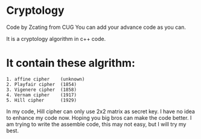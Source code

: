 # Cryptology
Code by Zcating from CUG
You can add your advance code as you can.


It is a cryptology algorithm in c++ code.
# It contain these algrithm:
    1. affine cipher    (unknown)
    2. Playfair cipher  (1854)
    3. Vigenere cipher  (1858)
    4. Vernam cipher    (1917)
    5. Hill cipher      (1929)
    
  In my code, Hill cipher can only use 2x2 matrix as secret key. 
I have no idea to enhance my code now.  Hoping you big bros can 
make the code better. 
  I am trying to write the assemble code, this may not easy, but 
I will try my best.
